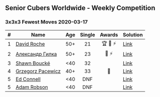 ## Senior Cubers Worldwide - Weekly Competition
### 3x3x3 Fewest Moves 2020-03-17

| # | Name | Age | Single | Awards | Solution |
| :--: | -- | :--: | :--: | :--: | :-- |
| 1 | [David Roche](../../persons/david_roche.md) | 50+ | 21 | 🏆 🥇 ⚡ | [Link](https://www.facebook.com/events/210706923625115/permalink/211706620191812/) |
| 2 | [Александр Гилка](../../persons/александр_гилка.md) | 50+ | 23 | 🥈 ⚡ | [Link](https://www.facebook.com/events/210706923625115/permalink/210837883612019/) |
| 3 | [Shawn Boucké](../../persons/shawn_boucke.md) | <40 | 32 |  | [Link](https://www.facebook.com/events/210706923625115/permalink/211886366840504/) |
| 4 | [Grzegorz Pacewicz](../../persons/grzegorz_pacewicz.md) | 40+ | 33 | 🥉 | [Link](https://www.facebook.com/events/210706923625115/permalink/210846356944505/) |
| 5 | [Ed Connell](../../persons/ed_connell.md) | <40 | DNF |  | [Link](https://www.facebook.com/events/210706923625115/permalink/213821129980361/) |
| 5 | [Adam Robson](../../persons/adam_robson.md) | <40 | DNF |  | [Link](https://www.facebook.com/events/210706923625115/permalink/212164103479397/) |

<!-- Global site tag (gtag.js) - Google Analytics -->
<script async src="https://www.googletagmanager.com/gtag/js?id=UA-86348435-3"></script>
<script>window.dataLayer = window.dataLayer || []; function gtag() {dataLayer.push(arguments);} gtag('js', new Date()); gtag('config', 'UA-86348435-3');</script>
